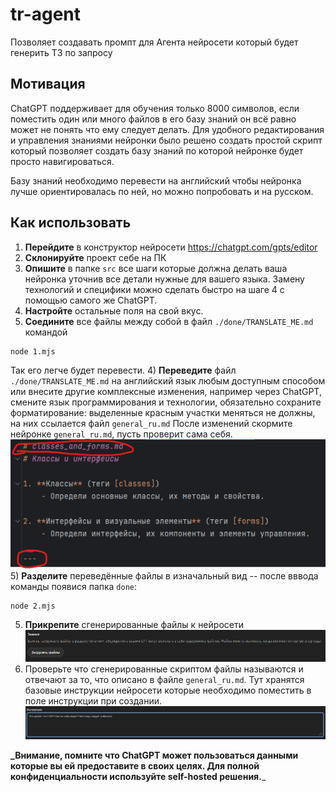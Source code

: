 # tr-agent

Позволяет создавать промпт для Агента нейросети который будет генерить ТЗ по запросу

## Мотивация
ChatGPT поддерживает для обучения только 8000 символов, если поместить один или много файлов в его базу знаний он 
всё равно может не понять что ему следует делать. Для удобного редактирования и управления знаниями нейронки 
было решено создать простой скрипт который позволяет создать базу знаний по которой нейронке будет просто навигироваться.

Базу знаний необходимо перевести на английский чтобы нейронка лучше ориентировалась по ней, но можно попробовать 
и на русском.

## Как использовать
1) **Перейдите** в конструктор нейросети https://chatgpt.com/gpts/editor
2) **Склонируйте** проект себе на ПК
2) **Опишите** в папке `src` все шаги которые должна делать ваша нейронка уточнив все детали нужные для вашего языка.
Замену технологий и специфики можно сделать быстро на шаге 4 с помощью самого же ChatGPT.
2) **Настройте** остальные поля на свой вкус.
3) **Соедините** все файлы между собой в файл `./done/TRANSLATE_ME.md` командой
```
node 1.mjs
```
Так его легче будет перевести.
4) **Переведите** файл `./done/TRANSLATE_ME.md` на английский язык любым доступным способом или внесите другие 
комплексные изменения, например через ChatGPT, смените язык программирования и технологии, обязательно сохраните 
форматирование: выделенные красным участки меняться не должны, на них ссылается файл `general_ru.md`
После изменений скормите нейронке `general_ru.md`, пусть проверит сама себя.
![img_2.png](img_2.png)
5) **Разделите** переведённые файлы в изначальный вид -- после вввода команды появися папка `done`:
```
node 2.mjs
```
5) **Прикрепите** сгенерированные файлы к нейросети
![img_1.png](img_1.png)
6) Проверьте что сгенерированные скриптом файлы называются и отвечают за то, что описано в файле `general_ru.md`.
Тут хранятся базовые инструкции нейросети которые необходимо поместить в поле инструкции при создании.
   ![img_1.png](img.png)

**_Внимание, помните что ChatGPT может пользоваться данными которые вы ей предоставите в своих целях. 
Для полной конфиденциальности используйте self-hosted решения.**_

